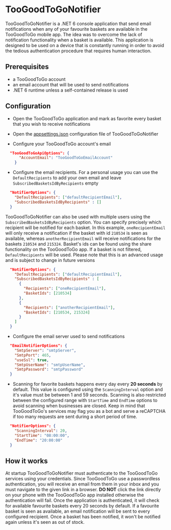 # TooGoodToGoNotifier

TooGoodToGoNotifier is a .NET 6 console application that send email notifications when any of your favourite baskets are available in the TooGoodToGo mobile app. The idea was to overcome the lack of notification functionality when a basket is available. This application is designed to be used on a device that is constantly running in order to avoid the tedious authentication procedure that requires human interaction.

## Prerequisites

- a TooGoodToGo account
- an email account that will be used to send notifications
- .NET 6 runtime unless a self-contained release is used

## Configuration

- Open the TooGoodToGo application and mark as favorite every basket that you wish to receive notifications

- Open the [appsettings.json](src/TooGoodToGoNotifier/appsettings.json) configuration file of TooGoodToGoNotifier

- Configure your TooGoodToGo account's email

```json
  "TooGoodToGoApiOptions": {
      "AccountEmail": "TooGoodToGoEmailAccount"
    }
```

- Configure the email recipients. For a personal usage you can use the `DefaultRecipients` to add your own email and leave `SubscribedBasketsIdByRecipients` empty

```json
  "NotifierOptions": {
    "DefaultRecipients": ["defaultRecipientEmail"],
    "SubscribedBasketsIdByRecipients" : []
  }
```

TooGoodToGoNotifier can also be used with multiple users using the `SubscribedBasketsIdByRecipients` option. You can specify precisely which recipient will be notified for each basket. In this example, `oneRecipientEmail` will only receive a notification if the basket with id `210534` is seen as available, whereas `anotherRecipientEmail` will receive notifications for the baskets `210534` and `215324`. Basket's ids can be found using the share functionality on the TooGoodToGo app. If a basket is not filtered, `DefaultRecipients` will be used. Please note that this is an advanced usage and is subject to change in future versions

```json
  "NotifierOptions": {
    "DefaultRecipients": ["defaultRecipientEmail"],
    "SubscribedBasketsIdByRecipients" : [
      {
        "Recipients": ["oneRecipientEmail"],
        "BasketIds": [210534]
      },
      {
        "Recipients": ["anotherRecipientEmail"],
        "BasketIds": [210534, 215324]
      }
    ]
  }
```

- Configure the email server used to send notifications

```json
  "EmailNotifierOptions": {
    "SmtpServer": "smtpServer",
    "SmtpPort": 465,
    "useSsl": true,
    "SmtpUserName": "smtpUserName",
    "SmtpPassword": "smtpPassword"
  }
```

- Scanning for favorite baskets happens every day every **20 seconds** by default. This value is configured using the `ScanningInterval` option and it's value must be between 1 and 59 seconds. Scanning is also restricted between the configured range with ``StartTime`` and `EndTime` options to avoid scanning when businesses are closed. Keep in mind that TooGoodToGo's services may flag you as a bot and serve a reCAPTCHA if too many requests are sent during a short period of time.

```json
  "NotifierOptions": {
    "ScanningInterval": 20,
    "StartTime": "08:00:00",
    "EndTime": "20:00:00"
  }
```

## How it works

At startup TooGoodToGoNotifier must authenticate to the TooGoodToGo services using your credentials. Since TooGoodToGo use a passwordless authentication, you will receive an email from them in your inbox and you must navigate to the given link in a browser. **DO NOT** click the link directly on your phone with the TooGoodToGo app installed otherwise the authentication will fail.
Once the application is authenticated, it will check for available favourite baskets every 20 seconds by default. If a favourite basket is seen as available, an email notification will be sent to every configured recipient. Once a basket has been notified, it won't be notified again unless it's seen as out of stock.
